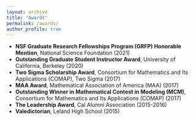 ```yaml
---
layout: archive
title: "Awards"
permalink: /awards/
author_profile: true
---
```


- **NSF Graduate Research Fellowships Program (GRFP) Honorable Mention**, National Science Foundation (2021)
- **Outstanding Graduate Student Instructor Award**, University of California, Berkeley (2020)
- **Two Sigma Scholarship Award**, Consortium for Mathematics and Its Applications (COMAP), Two Sigma (2017)
- **MAA Award**, Mathematical Association of America (MAA) (2017)
- **Outstanding Winner in Mathematical Contest in Modeling (MCM)**, Consortium for Mathematics and Its Applications (COMAP) (2017)
- **The Leadership Award**, Cal Alumni Association (2015-2016)
- **Valedictorian**, Leland High School (2015)
